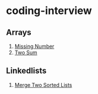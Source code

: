 # coding-interview

## Arrays
1. [Missing Number](https://leetcode.com/problems/missing-number/)
2. [Two Sum](https://leetcode.com/problems/two-sum/)

## Linkedlists
1. [Merge Two Sorted Lists](https://leetcode.com/problems/merge-two-sorted-lists/)